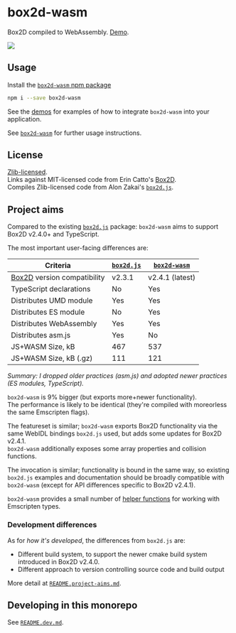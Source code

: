 # box2d-wasm

Box2D compiled to WebAssembly. [Demo](https://birchlabs.co.uk/box2d-wasm/demo/).

![](https://birchlabs.co.uk/box2d-wasm/webpage-50fps.gif)

## Usage

Install the [`box2d-wasm` npm package](https://www.npmjs.com/package/box2d-wasm)

```bash
npm i --save box2d-wasm
```

See the [demos](demo) for examples of how to integrate `box2d-wasm` into your application.

See [`box2d-wasm`](box2d-wasm) for further usage instructions.

## License

[Zlib-licensed](LICENSE.zlib.txt).  
Links against MIT-licensed code from Erin Catto's [Box2D](https://github.com/erincatto/box2d).  
Compiles Zlib-licensed code from Alon Zakai's [`box2d.js`](https://github.com/kripken/box2d.js).

## Project aims

Compared to the existing [`box2d.js`](https://github.com/kripken/box2d.js/) package: `box2d-wasm` aims to support Box2D v2.4.0+ and TypeScript.

The most important user-facing differences are:

| Criteria | [`box2d.js`](https://github.com/kripken/box2d.js) | [`box2d-wasm`](https://github.com/Birch-san/box2d-wasm) 
| --- | --- | --- |
| [Box2D](https://github.com/erincatto/box2d) version compatibility | v2.3.1 | v2.4.1 (latest) |
| TypeScript declarations | No | Yes |
| Distributes UMD module | Yes | Yes |
| Distributes ES module | No | Yes |
| Distributes WebAssembly | Yes | Yes |
| Distributes asm.js | Yes | No |
| JS+WASM Size, kB | 467 | 537 |
| JS+WASM Size, kB (.gz) | 111 | 121 |

_Summary: I dropped older practices (asm.js) and adopted newer practices (ES modules, TypeScript)._

`box2d-wasm` is 9% bigger (but exports more+newer functionality).  
The performance is likely to be identical (they're compiled with moreorless the same Emscripten flags).

The featureset is similar; `box2d-wasm` exports Box2D functionality via the same WebIDL bindings `box2d.js` used, but adds some updates for Box2D v2.4.1.  
`box2d-wasm` additionally exposes some array properties and collision functions.

The invocation is similar; functionality is bound in the same way, so existing `box2d.js` examples and documentation should be broadly compatible with `box2d-wasm` (except for API differences specific to Box2D v2.4.1).

`box2d-wasm` provides a small number of [helper functions](box2d-wasm/Box2DModuleAugmentations.d.ts) for working with Emscripten types.

### Development differences

As for _how it's developed_, the differences from `box2d.js` are:

- Different build system, to support the newer cmake build system introduced in Box2D v2.4.0.
- Different approach to version controlling source code and build output

More detail at [`README.project-aims.md`](README.project-aims.md).

## Developing in this monorepo

See [`README.dev.md`](README.dev.md).
